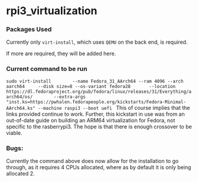 # rpi3_virtualization

### Packages Used
Currently only ```virt-install```, which uses ```QEMU``` on the back end, is required.

If more are required, they will be added here.
### Current command to be run
```sudo virt-install        --name Fedora_31_AArch64 --ram 4096 --arch aarch64     --disk size=8 --os-variant fedora28       --location https://dl.fedoraproject.org/pub/fedora/linux/releases/31/Everything/aarch64/os/        --extra-args "inst.ks=https://pwhalen.fedorapeople.org/kickstarts/Fedora-Minimal-AArch64.ks" --machine raspi3 --boot uefi ```
This of course implies that the links provided continue to work. Further, this kickstart in use was from an out-of-date guide on building an ARM64 virtualization for Fedora, not specific to the rasberrypi3. The hope is that there is enough crossover to be viable.

### Bugs:
Currently the command above does now allow for the installation to go through, as it requires 4 CPUs allocated, where as by default it is only being allocated 2.
